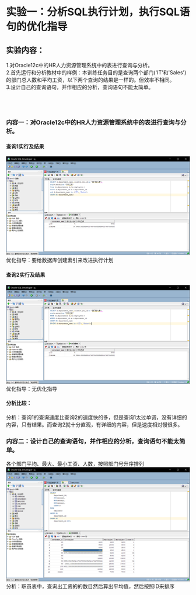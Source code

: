 # 实验一：分析SQL执行计划，执行SQL语句的优化指导
## 实验内容：
1.对Oracle12c中的HR人力资源管理系统中的表进行查询与分析。</br>
2.首先运行和分析教材中的样例：本训练任务目的是查询两个部门('IT'和'Sales')的部门总人数和平均工资，以下两个查询的结果是一样的。但效率不相同。</br>
3.设计自己的查询语句，并作相应的分析，查询语句不能太简单。</br></br></br></br>



### 内容一：对Oracle12c中的HR人力资源管理系统中的表进行查询与分析。
#### 查询1实行及结果
![a](https://github.com/Amazingqy/Oracle/blob/master/tree/master/test1/a.png)
优化指导：要给数据库创建索引来改进执行计划
#### 查询2实行及结果
![c](https://github.com/Amazingqy/Oracle/blob/master/tree/master/test1/c.png)
优化指导：无优化指导
#### 分析比较：
分析：查询1的查询速度比查询2的速度快的多，但是查询1太过单调，没有详细的内容，只有结果。而查询2就十分直观，有详细的内容，但是速度相对慢很多。




### 内容二：设计自己的查询语句，并作相应的分析，查询语句不能太简单。

各个部门平均、最大、最小工资、人数，按照部门号升序排列
![e](https://github.com/Amazingqy/Oracle/blob/master/tree/master/test1/e.png)
分析：职员表中，查询出工资的的数目然后算出平均值，然后按照ID来排序
